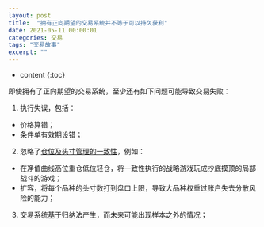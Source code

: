 ```yaml
---
layout: post
title:  "拥有正向期望的交易系统并不等于可以持久获利"
date: 2021-05-11 00:00:01
categories: 交易
tags: "交易故事"
excerpt: ""
---
```


* content
{:toc}


即使拥有了正向期望的交易系统，至少还有如下问题可能导致交易失败：
1. 执行失误，包括：
  + 价格算错；
  + 条件单有效期设错；

2. 忽略了<u>仓位及头寸管理的一致性</u>，例如：
  + 在净值曲线高位重仓低位轻仓，将一致性执行的战略游戏玩成抄底摸顶的局部战斗的游戏；
  + 扩容，将每个品种的头寸数打到盘口上限，导致大品种权重过账户失去分散风险的能力；

3. 交易系统基于归纳法产生，而未来可能出现样本之外的情况；






























